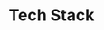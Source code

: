 ---
# An instance of the Featurette widget.
# Documentation: https://wowchemy.com/docs/page-builder/
widget: featurette

# This file represents a page section.
headless: true

# Order that this section appears on the page.
weight: 30

title: Tech Stack
subtitle:

# Showcase personal skills or business features.
# - Add/remove as many `feature` blocks below as you like.
# - For available icons, see: https://wowchemy.com/docs/page-builder/#icons
feature:
- description:
  icon: python
  icon_pack: custom
  name: Python
- description:
  icon: markdown
  icon_pack: fab
  name: Markdown
- description:
  icon: matplotlib
  icon_pack: custom
  name: Matplotlib
- description:
  icon: seaborn
  icon_pack: custom
  name: Seaborn
- description:
  icon: sympy
  icon_pack: custom
  name: Sympy
- description:
  icon: numpy
  icon_pack: custom
  name: Numpy
- description:
  icon: django
  icon_pack: custom
  name: Django
- description:
  icon: tableau
  icon_pack: custom
  name: Tableau
- description:
  icon: statsmodels
  icon_pack: custom
  name: Statsmodels
- description:
  icon: scikit
  icon_pack: custom
  name: Scikit Learn
- description:
  icon: sql
  icon_pack: custom
  name: SQL
- description:
  icon: aws
  icon_pack: fab
  name: AWS
- description:
  icon: elastic
  icon_pack: custom
  name: Elasticsearch
- description:
  icon: html5
  icon_pack: fab
  name: HTML
- description:
  icon: git
  icon_pack: fab
  name: Git
- description:
  icon: docker
  icon_pack: fab
  name: Docker
- description:
  icon: jira
  icon_pack: fab
  name: Jira
- description:
  icon: linux
  icon_pack: fab
  name: Linux
- description:
  icon: ubuntu
  icon_pack: fab
  name: Ubuntu
- description:
  icon: github
  icon_pack: fab
  name: Github
- description:
  icon: trello
  icon_pack: fab
  name: Trello


# Uncomment to use emoji icons.
#- icon: ":smile:"
#  icon_pack: "emoji"
#  name: "Emojiness"
#  description: "100%"  

# Uncomment to use custom SVG icons.
# Place custom SVG icon in `assets/images/icon-pack/`, creating folders if necessary.
# Reference the SVG icon name (without `.svg` extension) in the `icon` field.
#- icon: "your-custom-icon-name"
#  icon_pack: "custom"
#  name: "Surfing"
#  description: "90%"
---